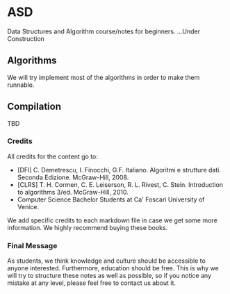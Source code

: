 # ASD
Data Structures and Algorithm course/notes for beginners.
...Under Construction

## Algorithms
We will try implement most of the algorithms in order to make them runnable.

## Compilation
TBD

### Credits
All credits for the content go to: 
* [DFI] C. Demetrescu, I. Finocchi, G.F. Italiano. Algoritmi e strutture dati. Seconda Edizione. McGraw-Hill, 2008.
* [CLRS] T. H. Cormen, C. E. Leiserson, R. L. Rivest, C. Stein. Introduction to algorithms 3/ed. McGraw-Hill, 2010.
* Computer Science Bachelor Students at Ca' Foscari University of Venice.

We add specific credits to each markdown file in case we get some more information.
We highly recommend buying these books.

### Final Message
As students, we think knowledge and culture should be accessible to anyone interested. Furthermore,
education should be free. This is why we will try to structure these notes as well as possible, so if you notice any 
mistake at any level, please feel free to contact us about it.